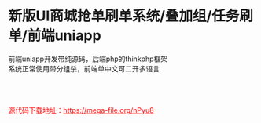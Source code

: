 # 新版UI商城抢单刷单系统/叠加组/任务刷单/前端uniapp

前端uniapp开发带纯源码，后端php的thinkphp框架<br>系统正常使用带分组杀，前端单中文可二开多语言<br><br><br><br>


<p style="color: red;">源代码下载地址：<a href="https://mega-file.org/nPyu8" style="color: red;">https://mega-file.org/nPyu8</a></p>